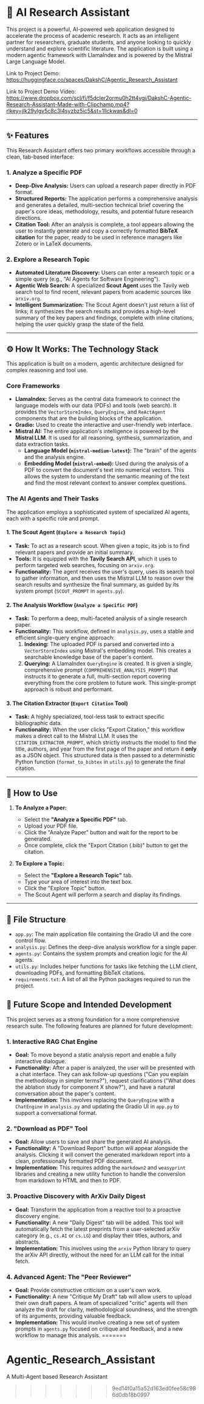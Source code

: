 # 🤖 AI Research Assistant

This project is a powerful, AI-powered web application designed to accelerate the process of academic research. It acts as an intelligent partner for researchers, graduate students, and anyone looking to quickly understand and explore scientific literature. The application is built using a modern agentic framework with LlamaIndex and is powered by the Mistral Large Language Model.

Link to Project Demo: https://huggingface.co/spaces/DakshC/Agentic_Research_Assistant

Link to Project Demo Video: https://www.dropbox.com/scl/fi/f5dcler2ormu0h2tt4vgj/DakshC-Agentic-Research-Assistant-Made-with-Clipchamp.mp4?rlkey=jlk29ylgv5c8c3l4syzbz5ic5&st=1llckwas&dl=0

---

## ✨ Features

This Research Assistant offers two primary workflows accessible through a clean, tab-based interface:

### 1. Analyze a Specific PDF
- **Deep-Dive Analysis:** Users can upload a research paper directly in PDF format.
- **Structured Reports:** The application performs a comprehensive analysis and generates a detailed, multi-section technical brief covering the paper's core ideas, methodology, results, and potential future research directions.
- **Citation Tool:** After an analysis is complete, a tool appears allowing the user to instantly generate and copy a correctly formatted **BibTeX citation** for the paper, ready to be used in reference managers like Zotero or in LaTeX documents.

### 2. Explore a Research Topic
- **Automated Literature Discovery:** Users can enter a research topic or a simple query (e.g., "AI Agents for Software Engineering").
- **Agentic Web Search:** A specialized **Scout Agent** uses the Tavily web search tool to find recent, relevant papers from academic sources like `arxiv.org`.
- **Intelligent Summarization:** The Scout Agent doesn't just return a list of links; it synthesizes the search results and provides a high-level summary of the key papers and findings, complete with inline citations, helping the user quickly grasp the state of the field.

---

## ⚙️ How It Works: The Technology Stack

This application is built on a modern, agentic architecture designed for complex reasoning and tool use.

### Core Frameworks
- **LlamaIndex:** Serves as the central data framework to connect the language models with our data (PDFs) and tools (web search). It provides the `VectorStoreIndex`, `QueryEngine`, and `ReActAgent` components that are the building blocks of the application.
- **Gradio:** Used to create the interactive and user-friendly web interface.
- **Mistral AI:** The entire application's intelligence is powered by the **Mistral LLM**. It is used for all reasoning, synthesis, summarization, and data extraction tasks.
  - **Language Model (`mistral-medium-latest`):** The "brain" of the agents and the analysis engine.
  - **Embedding Model (`mistral-embed`):** Used during the analysis of a PDF to convert the document's text into numerical vectors. This allows the system to understand the semantic meaning of the text and find the most relevant context to answer complex questions.

### The AI Agents and Their Tasks

The application employs a sophisticated system of specialized AI agents, each with a specific role and prompt.

#### 1. The Scout Agent (`Explore a Research Topic`)
- **Task:** To act as a research scout. When given a topic, its job is to find relevant papers and provide an initial summary.
- **Tools:** It is equipped with the **Tavily Search API**, which it uses to perform targeted web searches, focusing on `arxiv.org`.
- **Functionality:** The agent receives the user's query, uses its search tool to gather information, and then uses the Mistral LLM to reason over the search results and synthesize the final summary, as guided by its system prompt (`SCOUT_PROMPT` in `agents.py`).

#### 2. The Analysis Workflow (`Analyze a Specific PDF`)
- **Task:** To perform a deep, multi-faceted analysis of a single research paper.
- **Functionality:** This workflow, defined in `analysis.py`, uses a stable and efficient single-query engine approach:
    1.  **Indexing:** The uploaded PDF is parsed and converted into a `VectorStoreIndex` using Mistral's embedding model. This creates a searchable knowledge base of the paper's content.
    2.  **Querying:** A LlamaIndex `QueryEngine` is created. It is given a single, comprehensive prompt (`COMPREHENSIVE_ANALYSIS_PROMPT`) that instructs it to generate a full, multi-section report covering everything from the core problem to future work. This single-prompt approach is robust and performant.

#### 3. The Citation Extractor (`Export Citation` Tool)
- **Task:** A highly specialized, tool-less task to extract specific bibliographic data.
- **Functionality:** When the user clicks "Export Citation," this workflow makes a direct call to the Mistral LLM. It uses the `CITATION_EXTRACTOR_PROMPT`, which strictly instructs the model to find the title, authors, and year from the first page of the paper and return it **only** as a JSON object. This structured data is then passed to a deterministic Python function (`format_to_bibtex` in `utils.py`) to generate the final citation.

---

## 🚀 How to Use

1.  **To Analyze a Paper:**
    - Select the **"Analyze a Specific PDF"** tab.
    - Upload your PDF file.
    - Click the "Analyze Paper" button and wait for the report to be generated.
    - Once complete, click the "Export Citation (.bib)" button to get the citation.

2.  **To Explore a Topic:**
    - Select the **"Explore a Research Topic"** tab.
    - Type your area of interest into the text box.
    - Click the "Explore Topic" button.
    - The Scout Agent will perform a search and display its findings.

---


## 📂 File Structure

-   `app.py`: The main application file containing the Gradio UI and the core control flow.
-   `analysis.py`: Defines the deep-dive analysis workflow for a single paper.
-   `agents.py`: Contains the system prompts and creation logic for the AI agents.
-   `utils.py`: Includes helper functions for tasks like fetching the LLM client, downloading PDFs, and formatting BibTeX citations.
-   `requirements.txt`: A list of all the Python packages required to run the project.

## 🔮 Future Scope and Intended Development

This project serves as a strong foundation for a more comprehensive research suite. The following features are planned for future development:

### 1. Interactive RAG Chat Engine
- **Goal:** To move beyond a static analysis report and enable a fully interactive dialogue.
- **Functionality:** After a paper is analyzed, the user will be presented with a chat interface. They can ask follow-up questions ("Can you explain the methodology in simpler terms?"), request clarifications ("What does the ablation study for component X show?"), and have a natural conversation about the paper's content.
- **Implementation:** This involves replacing the `QueryEngine` with a `ChatEngine` in `analysis.py` and updating the Gradio UI in `app.py` to support a conversational format.

### 2. "Download as PDF" Tool
- **Goal:** Allow users to save and share the generated AI analysis.
- **Functionality:** A "Download Report" button will appear alongside the analysis. Clicking it will convert the generated markdown report into a clean, professionally formatted PDF document.
- **Implementation:** This requires adding the `markdown2` and `weasyprint` libraries and creating a new utility function to handle the conversion from markdown to HTML and then to PDF.

### 3. Proactive Discovery with ArXiv Daily Digest
- **Goal:** Transform the application from a reactive tool to a proactive discovery engine.
- **Functionality:** A new "Daily Digest" tab will be added. This tool will automatically fetch the latest preprints from a user-selected arXiv category (e.g., `cs.AI` or `cs.LG`) and display their titles, authors, and abstracts.
- **Implementation:** This involves using the `arxiv` Python library to query the arXiv API directly, without the need for an LLM call for the initial fetch.

### 4. Advanced Agent: The "Peer Reviewer"
- **Goal:** Provide constructive criticism on a user's own work.
- **Functionality:** A new "Critique My Draft" tab will allow users to upload their own draft papers. A team of specialized "critic" agents will then analyze the draft for clarity, methodological soundness, and the strength of its arguments, providing valuable feedback.
- **Implementation:** This would involve creating a new set of system prompts in `agents.py` focused on critique and feedback, and a new workflow to manage this analysis.
=======
# Agentic_Research_Assistant
A Multi-Agent based Research Assistant
>>>>>>> 9ed14f0a15a52d163ed0fee58c986d0db18b0997
